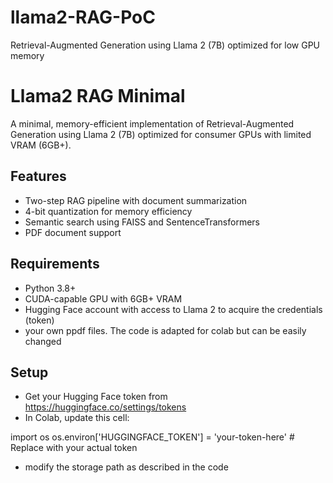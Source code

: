 # llama2-RAG-PoC
Retrieval-Augmented Generation using Llama 2 (7B) optimized for low GPU memory

# Llama2 RAG Minimal

A minimal, memory-efficient implementation of Retrieval-Augmented Generation using Llama 2 (7B) optimized for consumer GPUs with limited VRAM (6GB+).

## Features
- Two-step RAG pipeline with document summarization
- 4-bit quantization for memory efficiency
- Semantic search using FAISS and SentenceTransformers
- PDF document support

## Requirements
- Python 3.8+
- CUDA-capable GPU with 6GB+ VRAM
- Hugging Face account with access to Llama 2 to acquire the credentials (token)
- your own ppdf files. The code is adapted for colab but can be easily changed

## Setup
- Get your Hugging Face token from https://huggingface.co/settings/tokens
- In Colab, update this cell:

import os
os.environ['HUGGINGFACE_TOKEN'] = 'your-token-here'  # Replace with your actual token

- modify the storage path as described in the code

